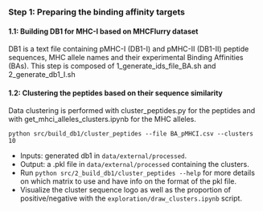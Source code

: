 ### Step 1: Preparing the binding affinity targets

#### 1.1: Building DB1 for MHC-I based on MHCFlurry dataset

DB1 is a text file containing pMHC-I (DB1-I) and pMHC-II (DB1-II) peptide sequences, MHC allele names and their experimental Binding Affinities (BAs).
This step is composed of 1_generate_ids_file_BA.sh and 2_generate_db1_I.sh

#### 1.2: Clustering the peptides based on their sequence similarity

Data clustering is performed with cluster_peptides.py for the peptides and with get_mhci_alleles_clusters.ipynb for the MHC alleles.

```
python src/build_db1/cluster_peptides --file BA_pMHCI.csv --clusters 10
```
* Inputs: generated db1 in `data/external/processed`.
* Output: a .pkl file in `data/external/processed` containing the clusters.
* Run `python src/2_build_db1/cluster_peptides --help` for more details on which matrix to use and have info on the format of the pkl file.
* Visualize the cluster sequence logo as well as the proportion of positive/negative with the `exploration/draw_clusters.ipynb` script.
